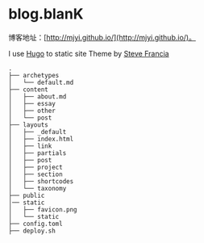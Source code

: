 # blog.blanK

博客地址：[http://mjyi.github.io/](http://mjyi.github.io/)。

I use [Hugo](http://hugo.spf13.com) to static site Theme by [Steve Francia](http://spf13.com)

```
.
├── archetypes
│   └── default.md
├── content  
│   ├── about.md
│   ├── essay
│   ├── other
│   └── post
├── layouts
│   ├── _default
│   ├── index.html
│   ├── link
│   ├── partials
│   ├── post
│   ├── project
│   ├── section
│   ├── shortcodes
│   └── taxonomy
├── public
│── static
│   ├── favicon.png
│   └── static
├── config.toml
├── deploy.sh

```